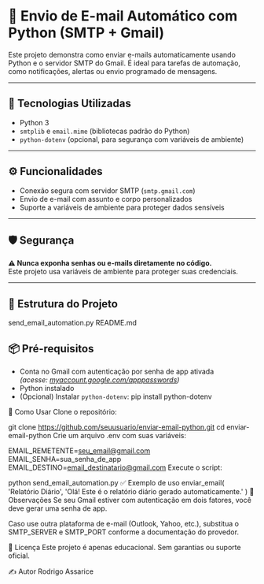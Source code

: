 # 📧 Envio de E-mail Automático com Python (SMTP + Gmail)

Este projeto demonstra como enviar e-mails automaticamente usando Python e o servidor SMTP do Gmail. É ideal para tarefas de automação, como notificações, alertas ou envio programado de mensagens.

---

## 🧰 Tecnologias Utilizadas

- Python 3
- `smtplib` e `email.mime` (bibliotecas padrão do Python)
- `python-dotenv` (opcional, para segurança com variáveis de ambiente)

---

## ⚙️ Funcionalidades

- Conexão segura com servidor SMTP (`smtp.gmail.com`)
- Envio de e-mail com assunto e corpo personalizados
- Suporte a variáveis de ambiente para proteger dados sensíveis

---

## 🛡️ Segurança

**⚠️ Nunca exponha senhas ou e-mails diretamente no código.**  
Este projeto usa variáveis de ambiente para proteger suas credenciais.

---

## 📁 Estrutura do Projeto
send_email_automation.py
README.md


## 📦 Pré-requisitos
- Conta no Gmail com autenticação por senha de app ativada  
  *(acesse: [myaccount.google.com/apppasswords](https://myaccount.google.com/apppasswords))*
- Python instalado
- (Opcional) Instalar `python-dotenv`:
pip install python-dotenv

🔧 Como Usar
Clone o repositório:

git clone https://github.com/seuusuario/enviar-email-python.git
cd enviar-email-python
Crie um arquivo .env com suas variáveis:

EMAIL_REMETENTE=seu_email@gmail.com
EMAIL_SENHA=sua_senha_de_app
EMAIL_DESTINO=email_destinatario@gmail.com
Execute o script:


python send_email_automation.py
✅ Exemplo de uso
enviar_email(
    'Relatório Diário',
    'Olá! Este é o relatório diário gerado automaticamente.'
)
🧠 Observações
Se seu Gmail estiver com autenticação em dois fatores, você deve gerar uma senha de app.

Caso use outra plataforma de e-mail (Outlook, Yahoo, etc.), substitua o SMTP_SERVER e SMTP_PORT conforme a documentação do provedor.

📌 Licença
Este projeto é apenas educacional. Sem garantias ou suporte oficial.

✍️ Autor
Rodrigo Assarice
